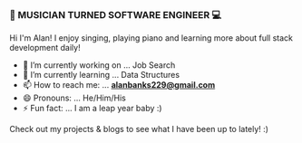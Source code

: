 ### 🎵 MUSICIAN TURNED SOFTWARE ENGINEER 💻</br>
Hi I'm Alan! I enjoy singing, playing piano and learning more about full stack development daily!

- 🔭 I’m currently working on ... Job Search
- 🌱 I’m currently learning ... Data Structures
- 📫 How to reach me: ... <b>alanbanks229@gmail.com</b>
- 😄 Pronouns: ... He/Him/His
- ⚡ Fun fact: ... I am a leap year baby :)

Check out my projects & blogs to see what I have been up to lately! :)

<!--
**alanbanks229/alanbanks229** is a ✨ _special_ ✨ repository because its `README.md` (this file) appears on your GitHub profile.
- 🔭 I’m currently working on ...
- 🌱 I’m currently learning ...
- 👯 I’m looking to collaborate on ...
- 🤔 I’m looking for help with ...
- 💬 Ask me about ...
- 📫 How to reach me: ...
- 😄 Pronouns: ...
- ⚡ Fun fact: ...



Check out my projects & blogs to see what I have been up to lately! :)
-->

